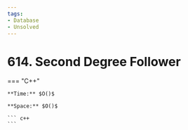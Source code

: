 ```yaml
---
tags:
- Database
- Unsolved
---
```



# 614. Second Degree Follower

=== "C++"

    **Time:** $O()$

    **Space:** $O()$

    ``` c++
    ```